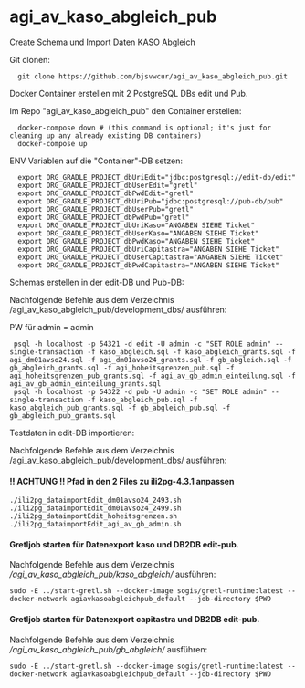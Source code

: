 # agi_av_kaso_abgleich_pub

Create Schema und Import Daten KASO Abgleich

Git clonen:
```
  git clone https://github.com/bjsvwcur/agi_av_kaso_abgleich_pub.git
```

Docker Container erstellen mit 2 PostgreSQL DBs edit und Pub.

Im Repo "agi_av_kaso_abgleich_pub" den Container erstellen: 

```
  docker-compose down # (this command is optional; it's just for cleaning up any already existing DB containers)
  docker-compose up
```

ENV Variablen auf die "Container"-DB setzen:
```
  export ORG_GRADLE_PROJECT_dbUriEdit="jdbc:postgresql://edit-db/edit"
  export ORG_GRADLE_PROJECT_dbUserEdit="gretl"
  export ORG_GRADLE_PROJECT_dbPwdEdit="gretl"
  export ORG_GRADLE_PROJECT_dbUriPub="jdbc:postgresql://pub-db/pub"
  export ORG_GRADLE_PROJECT_dbUserPub="gretl"
  export ORG_GRADLE_PROJECT_dbPwdPub="gretl"
  export ORG_GRADLE_PROJECT_dbUriKaso="ANGABEN SIEHE Ticket"
  export ORG_GRADLE_PROJECT_dbUserKaso="ANGABEN SIEHE Ticket"
  export ORG_GRADLE_PROJECT_dbPwdKaso="ANGABEN SIEHE Ticket"
  export ORG_GRADLE_PROJECT_dbUriCapitastra="ANGABEN SIEHE Ticket"
  export ORG_GRADLE_PROJECT_dbUserCapitastra="ANGABEN SIEHE Ticket"
  export ORG_GRADLE_PROJECT_dbPwdCapitastra="ANGABEN SIEHE Ticket"
```

Schemas erstellen in der edit-DB und Pub-DB:

Nachfolgende Befehle aus dem Verzeichnis /agi_av_kaso_abgleich_pub/development_dbs/ ausführen:

PW für admin = admin
```
 psql -h localhost -p 54321 -d edit -U admin -c "SET ROLE admin" --single-transaction -f kaso_abgleich.sql -f kaso_abgleich_grants.sql -f agi_dm01avso24.sql -f agi_dm01avso24_grants.sql -f gb_abgleich.sql -f gb_abgleich_grants.sql -f agi_hoheitsgrenzen_pub.sql -f agi_hoheitsgrenzen_pub_grants.sql -f agi_av_gb_admin_einteilung.sql -f agi_av_gb_admin_einteilung_grants.sql
 psql -h localhost -p 54322 -d pub -U admin -c "SET ROLE admin" --single-transaction -f kaso_abgleich_pub.sql -f kaso_abgleich_pub_grants.sql -f gb_abgleich_pub.sql -f gb_abgleich_pub_grants.sql
```

Testdaten in edit-DB importieren:

Nachfolgende Befehle aus dem Verzeichnis /agi_av_kaso_abgleich_pub/development_dbs/ ausführen:

#### !! ACHTUNG !! Pfad in den 2 Files zu ili2pg-4.3.1 anpassen
```
./ili2pg_dataimportEdit_dm01avso24_2493.sh
./ili2pg_dataimportEdit_dm01avso24_2499.sh
./ili2pg_dataimportEdit_hoheitsgrenzen.sh
./ili2pg_dataimportEdit_agi_av_gb_admin.sh
```

#### Gretljob starten für Datenexport kaso und DB2DB edit-pub.

Nachfolgende Befehle aus dem Verzeichnis */agi_av_kaso_abgleich_pub/kaso_abgleich/* ausführen:
```
sudo -E ../start-gretl.sh --docker-image sogis/gretl-runtime:latest --docker-network agiavkasoabgleichpub_default --job-directory $PWD
```

#### Gretljob starten für Datenexport capitastra und DB2DB edit-pub.

Nachfolgende Befehle aus dem Verzeichnis */agi_av_kaso_abgleich_pub/gb_abgleich/* ausführen:
```
sudo -E ../start-gretl.sh --docker-image sogis/gretl-runtime:latest --docker-network agiavkasoabgleichpub_default --job-directory $PWD
```

